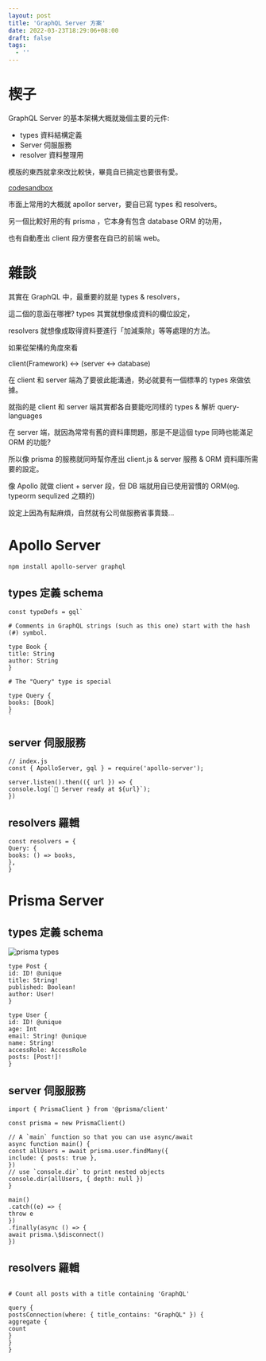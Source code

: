 ```yaml
---
layout: post
title: 'GraphQL Server 方案'
date: 2022-03-23T18:29:06+08:00
draft: false
tags:
  - ''
---
```


# 楔子

GraphQL Server 的基本架構大概就幾個主要的元件:

- types 資料結構定義
- Server 伺服服務
- resolver 資料整理用

模版的東西就拿來改比較快，畢竟自已搞定也要很有愛。

[codesandbox](https://codesandbox.io/s/j1lkoy7nyv)

市面上常用的大概就 apollor server，要自已寫 types 和 resolvers。

另一個比較好用的有 prisma ，它本身有包含 database ORM 的功用，

也有自動產出 client 段方便套在自已的前端 web。

# 雜談

其實在 GraphQL 中，最重要的就是 types & resolvers，

這二個的意函在哪裡? types 其實就想像成資料的欄位設定，

resolvers 就想像成取得資料要進行「加減乘除」等等處理的方法。

如果從架構的角度來看

client(Framework) <-> (server <-> database)

在 client 和 server 端為了要彼此能溝通，勢必就要有一個標準的 types 來做依據。

就指的是 client 和 server 端其實都各自要能吃同樣的 types & 解析 query-languages

在 server 端，就因為常常有舊的資料庫問題，那是不是這個 type 同時也能滿足 ORM 的功能?

所以像 prisma 的服務就同時幫你產出 client.js & server 服務 & ORM 資料庫所需要的設定。

像 Apollo 就做 client + server 段，但 DB 端就用自已使用習慣的 ORM(eg. typeorm sequlized 之類的)

設定上因為有點麻煩，自然就有公司做服務省事賣錢...

# Apollo Server

`npm install apollo-server graphql`

## types 定義 schema

```
const typeDefs = gql`

# Comments in GraphQL strings (such as this one) start with the hash (#) symbol.

type Book {
title: String
author: String
}

# The "Query" type is special

type Query {
books: [Book]
}
`
```

## server 伺服服務

```
// index.js
const { ApolloServer, gql } = require('apollo-server');

server.listen().then(({ url }) => {
console.log(`🚀 Server ready at ${url}`);
})
```

## resolvers 羅輯

```
const resolvers = {
Query: {
books: () => books,
},
}
```

# Prisma Server

## types 定義 schema

![prisma types](https://i.imgur.com/jHkNjKU.png)

```
type Post {
id: ID! @unique
title: String!
published: Boolean!
author: User!
}

type User {
id: ID! @unique
age: Int
email: String! @unique
name: String!
accessRole: AccessRole
posts: [Post!]!
}

```

## server 伺服服務

```
import { PrismaClient } from '@prisma/client'

const prisma = new PrismaClient()

// A `main` function so that you can use async/await
async function main() {
const allUsers = await prisma.user.findMany({
include: { posts: true },
})
// use `console.dir` to print nested objects
console.dir(allUsers, { depth: null })
}

main()
.catch((e) => {
throw e
})
.finally(async () => {
await prisma.\$disconnect()
})
```

## resolvers 羅輯

```

# Count all posts with a title containing 'GraphQL'

query {
postsConnection(where: { title_contains: "GraphQL" }) {
aggregate {
count
}
}
}
```
